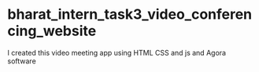 # bharat_intern_task3_video_conferencing_website
I created this video meeting app using HTML CSS and js and Agora software

